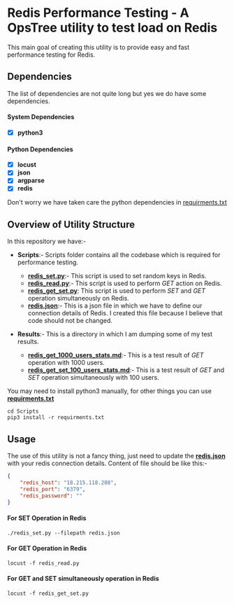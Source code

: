 # Redis Performance Testing - A OpsTree utility to test load on Redis

This main goal of creating this utility is to provide easy and fast performance testing for Redis.

## Dependencies

The list of dependencies are not quite long but yes we do have some dependencies.

#### System Dependencies
- [X] **python3**

#### Python Dependencies
- [X] **locust**
- [X] **json**
- [X] **argparse**
- [X] **redis**

Don't worry we have taken care the python dependencies in [requirments.txt](./Scripts/requirments.txt)

## Overview of Utility Structure

In this repository we have:-
- **Scripts**:- Scripts folder contains all the codebase which is required for performance testing.
    - **[redis_set.py](./Scripts/redis_set.py)**:- This script is used to set random keys in Redis.
    - **[redis_read.py](./Scripts/redis_read.py)**:- This script is used to perform *GET* action on Redis.
    - **[redis_get_set.py](./Scripts/redis_get_set.py)**: This script is used to perform *SET* and *GET* operation simultaneously on Redis.
    - **[redis.json](./Scripts/redis.json)**:- This is a json file in which we have to define our connection details of Redis. I created this file because I believe that code should not be changed.

- **Results**:- This is a directory in which I am dumping some of my test results.
    - **[redis_get_1000_users_stats.md](./Results/mardownResults/redis_get_1000_users_stats.md)**:- This is a test result of *GET* operation with 1000 users.
    - **[redis_get_set_100_users_stats.md](./Results/mardownResults/redis_get_set_100_users_stats.md)**:- This is a test result of *GET* and *SET* operation simultaneously with 100 users.

You may need to install python3 manually, for other things you can use **[requirments.txt](./Scripts/requirments.txt)**

```shell
cd Scripts
pip3 install -r requirments.txt
```

## Usage

The use of this utility is not a fancy thing, just need to update the **[redis.json](./Scripts/redis.json)** with your redis connection details. Content of file should be like this:-

```json
{
    "redis_host": "18.215.118.208",
    "redis_port": "6379",
    "redis_password": ""
}
```

#### For SET Operation in Redis

```shell
./redis_set.py --filepath redis.json
```

#### For GET Operation in Redis

```shell
locust -f redis_read.py
```

#### For GET and SET simultaneously operation in Redis

```shell
locust -f redis_get_set.py
```
